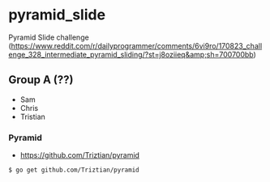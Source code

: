 # pyramid_slide
Pyramid Slide challenge (https://www.reddit.com/r/dailyprogrammer/comments/6vi9ro/170823_challenge_328_intermediate_pyramid_sliding/?st=j8oziieq&amp;sh=700700bb)

## Group A (??)

 * Sam
 * Chris
 * Tristian
 
### Pyramid
 * https://github.com/Triztian/pyramid
 
```
$ go get github.com/Triztian/pyramid
```
    
    
    
